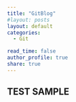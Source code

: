 ```yaml
---
title: "GitBlog"
#layout: posts
layout: default
categories:
  - Git

read_time: false
author_profile: true
share: true
---
```

## TEST SAMPLE